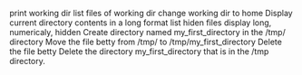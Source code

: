 print working dir
list files of working dir
change working dir to home
Display current directory contents in a long format
list hiden files
display long, numericaly, hidden
Create directory named my_first_directory in the /tmp/ directory
Move the file betty from /tmp/ to /tmp/my_first_directory
Delete the file betty
Delete the directory my_first_directory that is in the /tmp directory.

